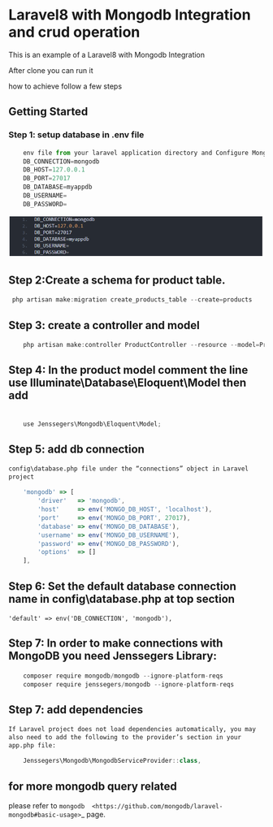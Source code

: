 # Laravel8 with Mongodb Integration and crud operation
This is an example of a Laravel8 with Mongodb Integration

After clone you can run it

how to achieve follow a few steps 

## Getting Started

### Step 1: setup database in .env file
````javascript
    env file from your laravel application directory and Configure MongoDB Database
	DB_CONNECTION=mongodb
	DB_HOST=127.0.0.1
	DB_PORT=27017
	DB_DATABASE=myappdb
	DB_USERNAME=
	DB_PASSWORD=
````
<img alt="Awesome GitHub Profile Readme" src="gitimage/mcrud1.PNG"> </img>


 ## Step 2:Create a schema for product table.

````javascript
 php artisan make:migration create_products_table --create=products

````

## Step 3:  create a controller and model
````javascript 
	php artisan make:controller ProductController --resource --model=Product

````

## Step 4: In the product model comment the line use Illuminate\Database\Eloquent\Model then add
````javascript 
 
	use Jenssegers\Mongodb\Eloquent\Model;
````
## Step 5: add db connection
    config\database.php file under the “connections” object in Laravel project 
````javascript 
    'mongodb' => [
		'driver'   => 'mongodb',
		'host'     => env('MONGO_DB_HOST', 'localhost'),
		'port'     => env('MONGO_DB_PORT', 27017),
		'database' => env('MONGO_DB_DATABASE'),
		'username' => env('MONGO_DB_USERNAME'),
		'password' => env('MONGO_DB_PASSWORD'),
		'options'  => []
	],
````
## Step 6: Set the default database connection name in config\database.php at top section
    'default' => env('DB_CONNECTION', 'mongodb'),

## Step 7: In order to make connections with MongoDB you need Jenssegers Library:
````javascript
    composer require mongodb/mongodb --ignore-platform-reqs
	composer require jenssegers/mongodb --ignore-platform-reqs
````

## Step 7: add dependencies
    If Laravel project does not load dependencies automatically, you may also need to add the following to the provider’s section in your app.php file:

````javascript
    Jenssegers\Mongodb\MongodbServiceProvider::class,
````

## for more mongodb query related
please refer to `mongodb  <https://github.com/mongodb/laravel-mongodb#basic-usage>`_ page.